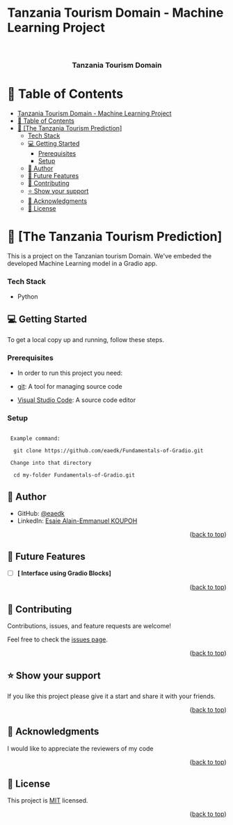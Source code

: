 # Tanzania Tourism Domain - Machine Learning Project

<a name="readme-top"></a>


<div align="center">
  <br/>

  <h3><b>Tanzania Tourism Domain</b></h3>

</div>


# 📗 Table of Contents

- [Tanzania Tourism Domain - Machine Learning Project](#tanzania-tourism-domain---machine-learning-project)
- [📗 Table of Contents](#-table-of-contents)
- [📖 \[The Tanzania Tourism Prediction\] ](#-the-tanzania-tourism-prediction-)
    - [Tech Stack ](#tech-stack-)
  - [💻 Getting Started ](#-getting-started-)
    - [Prerequisites](#prerequisites)
    - [Setup](#setup)
  - [👥 Author ](#-author-)
  - [🔭 Future Features ](#-future-features-)
  - [🤝 Contributing ](#-contributing-)
  - [⭐️ Show your support ](#️-show-your-support-)
  - [🙏 Acknowledgments ](#-acknowledgments-)
  - [📝 License ](#-license-)

# 📖 [The Tanzania Tourism Prediction] <a name="about-project"></a>
This is a project on the Tanzanian tourism Domain. We've embeded the developed Machine Learning model in a Gradio app.

### Tech Stack <a name="tech-stack"></a>
 - Python


## 💻 Getting Started <a name="getting-started"></a>

To get a local copy up and running, follow these steps.

### Prerequisites

- In order to run this project you need:

- [git](https://git-scm.com/downloads): A tool for managing source code
- [Visual Studio Code](https://code.visualstudio.com/): A source code editor

### Setup

```Clone this repository to your desired folder:

 Example command:
 
  git clone https://github.com/eaedk/Fundamentals-of-Gradio.git
 
 Change into that directory

  cd my-folder Fundamentals-of-Gradio.git
```

## 👥 Author <a name="authors"></a>


- GitHub: [@eaedk](https://github.com/eaedk)
- LinkedIn: [Esaie Alain-Emmanuel KOUPOH](https://www.linkedin.com/in/esa%C3%AFe-alain-emmanuel-dina-koupoh-7b974a17a/)


<p align="right">(<a href="#readme-top">back to top</a>)</p>

## 🔭 Future Features <a name="future-features"></a>

- [ ] **[ Interface using Gradio Blocks]**


<p align="right">(<a href="#readme-top">back to top</a>)</p>

## 🤝 Contributing <a name="contributing"></a>

Contributions, issues, and feature requests are welcome!

Feel free to check the [issues page](../../issues/).

<p align="right">(<a href="#readme-top">back to top</a>)</p>

## ⭐️ Show your support <a name="support"></a>

If you like this project please give it a start and share it with your friends. 

<p align="right">(<a href="#readme-top">back to top</a>)</p>

## 🙏 Acknowledgments <a name="acknowledgements"></a>

I would like to appreciate the reviewers of my code


<p align="right">(<a href="#readme-top">back to top</a>)</p>

## 📝 License <a name="license"></a>

This project is [MIT](./MIT.md) licensed.

<p align="right">(<a href="#readme-top">back to top</a>)</p>
